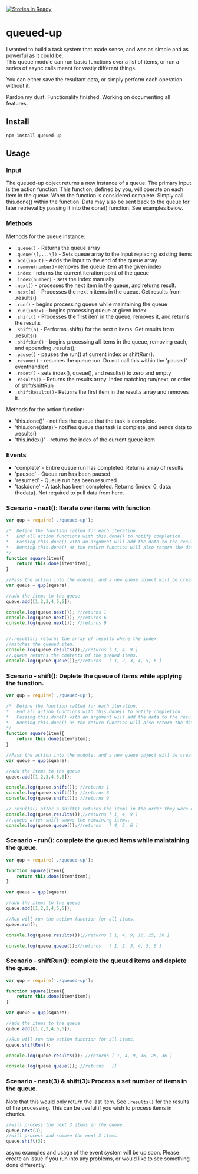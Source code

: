 [![Stories in Ready](https://badge.waffle.io/Johnhhorton/queued-up.svg?label=ready&title=Ready)](http://waffle.io/Johnhhorton/queued-up)

# queued-up
I wanted to build a task system that made sense, and was as simple and as powerful as it could be.  
This queue module can run basic functions over a list of items, or run a series of async calls meant for vastly different things.


You can either save the resultant data, or simply perform each operation without it.

Pardon my dust. Functionality finished.  Working on documenting all features.

## Install

`npm install queued-up`

## Usage

### Input

The queued-up object returns a new instance of a queue.  The primary input is the action function.
This function, defined by you, will operate on each item in the queue.  When the function is
considered complete.  Simply call this.done() within the function. Data may also be sent back to
the queue for later retrieval by passing it into the done() function. See examples below.

### Methods

Methods for the queue instance:

* `.queue()`       - Returns the queue array
* `.queue(\[,...\])` - Sets queue array to the input replacing existing items
* `.add(input)`    - Adds the input to the end of the queue array
* `.remove(number)`- removes the queue item at the given index
* `.index`         - returns the current iteration point of the queue
* `.index(number)` - sets the index manually
* `.next()`        - processes the next item in the queue, and returns result.
* `.next(n)`       - Processes the next n items in the queue. Get results from .results()
* `.run()`         - begins processing queue while maintaining the queue
* `.run(index)`    - begins processing queue at given index
* `.shift()`       - Processes the first item in the queue, removes it, and returns the results
* `.shift(n)`      - Performs .shift() for the next n items. Get results from .results()
* `.shiftRun()`	 - begins processing all items in the queue, removing each, and appending .results();
* `.pause()`       - pauses the run() at current index or shiftRun().
* `.resume()`      - resumes the queue run. Do not call this within the 'paused' eventhandler!
* `.reset()`       - sets index(), queue(), and results() to zero and empty
* `.results()`     - Returns the results array. Index matching run/next, or order of shift/shiftRun
* `.shiftResults()`- Returns the first item in the results array and removes it.

Methods for the action function:

* 'this.done()'    - notifies the queue that the task is complete.
* 'this.done(data)'- notifies queue that task is complete, and sends data to .results()
* 'this.index()'   - returns the index of the current queue item

### Events

* 'complete' - Entire queue run has completed. Returns array of results
* 'paused'   - Queue run has been paused
* 'resumed'  - Queue run has been resumed
* 'taskdone' - A task has been completed.  Returns {index: 0, data: thedata}.  Not required to pull data from here.

### Scenario - next(): Iterate over items with function

```javascript
var qup = require('./queued-up');

/*  Define the function called for each iteration.
*   End all action functions with this.done() to notify completion.
*   Passing this.done() with an argument will add the data to the results array queue.results().
*   Running this.done() as the return function will also return the data in .next() and .shift().
*/
function square(item){
	return this.done(item*item);
}

//Pass the action into the module, and a new queue object will be created.
var queue = qup(square);

//add the items to the queue
queue.add([1,2,3,4,5,6]);

console.log(queue.next()); //returns 1
console.log(queue.next()); //returns 6
console.log(queue.next()); //returns 9


//.results() returns the array of results where the index
//matches the queued item.
console.log(queue.results());//returns [ 1, 4, 9 ]
//.queue returns the contents of the queued items.
console.log(queue.queue());//returns   [ 1, 2, 3, 4, 5, 6 ]
```



### Scenario - shift(): Deplete the queue of items while applying the function.
```javascript
var qup = require('./queued-up');

/*  Define the function called for each iteration.
*   End all action functions with this.done() to notify completion.
*   Passing this.done() with an argument will add the data to the results array queue.results().
*   Running this.done() as the return function will also return the data in .next() and .shift().
*/
function square(item){
	return this.done(item*item);
}

//Pass the action into the module, and a new queue object will be created.
var queue = qup(square);

//add the items to the queue
queue.add([1,2,3,4,5,6]);

console.log(queue.shift()); //returns 1
console.log(queue.shift()); //returns 6
console.log(queue.shift()); //returns 9

//.results() after a shift() returns the items in the order they were operated on.
console.log(queue.results());//returns [ 1, 4, 9 ]
//.queue after shift shows the remaining items.
console.log(queue.queue());//returns   [ 4, 5, 6 ]
```



### Scenario - run(): complete the queued items while maintaining the queue.
```javascript
var qup = require('./queued-up');

function square(item){
	return this.done(item*item);
}

var queue = qup(square);

//add the items to the queue
queue.add([1,2,3,4,5,6]);

//Run will run the action function for all items.
queue.run();

console.log(queue.results());//returns [ 1, 4, 9, 16, 25, 36 ]

console.log(queue.queue());//returns   [ 1, 2, 3, 4, 5, 6 ]
```


### Scenario - shiftRun(): complete the queued items and deplete the queue.
```javascript
var qup = require('./queued-up');

function square(item){
	return this.done(item*item);
}

var queue = qup(square);

//add the items to the queue
queue.add([1,2,3,4,5,6]);

//Run will run the action function for all items.
queue.shiftRun();

console.log(queue.results()); //returns [ 1, 4, 9, 16, 25, 36 ]

console.log(queue.queue()); //returns   []
```

### Scenario - next(3) & shift(3): Process a set number of items in the queue.

Note that this would only return the last item.  See `.results()` for the results of the processing.  This can be useful if you wish to process items in chunks.

```javascript
//will process the next 3 items in the queue.
queue.next(3);
//will process and remove the next 3 items.
queue.shift(3);
```

async examples and usage of the event system will be up soon.  Please create
an issue if you run into any problems, or would like to see something done
differently.

